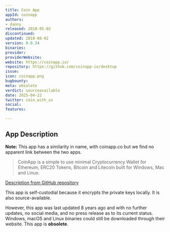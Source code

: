 ```yaml
---
title: Coin App
appId: coinapp
authors:
- danny
released: 2018-05-02
discontinued: 
updated: 2018-08-02
version: 0.0.34
binaries: 
provider: 
providerWebsite: 
website: https://coinapp.io/
repository: https://github.com/coinapp-io/desktop
issue: 
icon: coinapp.png
bugbounty: 
meta: obsolete
verdict: sourceavailable
date: 2025-04-22
twitter: coin_with_us
social: 
features: 

---
```


## App Description

**Note:** This app has a similarity in name, with coinapp.co but we find no apparent link between the two apps.

> CoinApp is a simple to use minimal Cryptocurrency Wallet for Ethereum, ERC20 Tokens, Bitcoin and Litecoin built for Windows, Mac and Linux.

[Description from GitHub repository](https://github.com/coinapp-io/desktop)

This app is self-custodial because it encrypts the private keys locally. It is also source-available. 

However, this app was last updated 8 years ago and with no further updates, no social media, and no press release as to its current status. Windows, macOS and Linux binaries could still be downloaded through their website. This app is **obsolete**.

